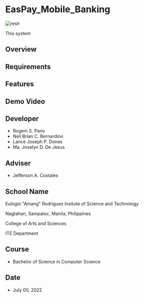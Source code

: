 # EasPay_Mobile_Banking

![resh](https://user-images.githubusercontent.com/109327164/179347483-7b808cad-fe68-435f-a1e5-657e0a4bff91.png)

This system 

## Overview

## Requirements

## Features

## Demo Video

## Developer
* Rogem S. Pano
* Neil Brian C. Bernardino
* Lance Joseph P. Dones
* Ma. Joselyn D. De Jesus

## Adviser
* Jefferson A. Costales

## School Name
Eulogio "Amang" Rodriguez Insitute of Science and Technology

Nagtahan, Sampaloc, Manila, Philippines

College of Arts and Sciences

ITE Department

## Course
* Bachelor of Science in Computer Science

## Date 
* July 00, 2022
